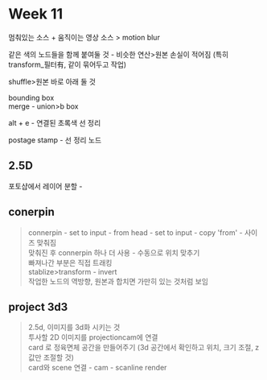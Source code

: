 
Week 11
=============

멈춰있는 소스 + 움직이는 영상 소스 > motion blur  

같은 색의 노드들을 함께 붙여둘 것 - 비슷한 연산>원본 손실이 적어짐 (특히 transform_필터有, 같이 묶어두고 작업)  

shuffle>원본 바로 아래 둘 것  
 

bounding box   
merge - union>b box   

alt + e - 연결된 초록색 선 정리  

postage stamp - 선 정리 노드  



2.5D
-------------
포토샵에서 레이어 분할 - 


conerpin
--------
> connerpin - set to input - from head - set to input - copy 'from' - 사이즈 맞춰짐   
> 맞춰진 후 connerpin 하나 더 사용 - 수동으로 위치 맞추기  
> 빠져나간 부분은 직접 트래킹  
> stablize>transform - invert   
> 작업한 노드의 역방향, 원본과 합치면 가만히 있는 것처럼 보임    

project 3d3
----------
> 2.5d, 이미지를 3d화 시키는 것  
> 투사할 2D 이미지를 projectioncam에 연결   
> card 로 정육면체 공간을 만들어주기 (3d 공간에서 확인하고 위치, 크기 조절, z값만 조절할 것)   
> card와 scene 연결 - cam - scanline render  
